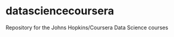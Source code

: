 datasciencecoursera
===================

Repository for the Johns Hopkins/Coursera Data Science courses
